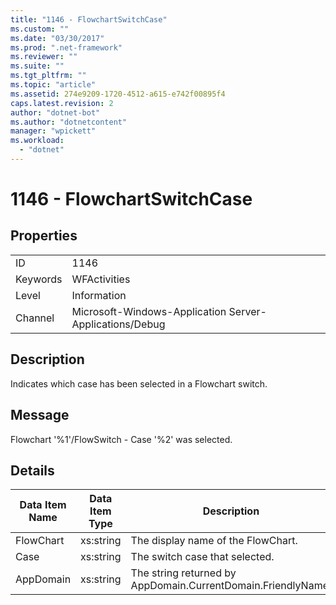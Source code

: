 ```yaml
---
title: "1146 - FlowchartSwitchCase"
ms.custom: ""
ms.date: "03/30/2017"
ms.prod: ".net-framework"
ms.reviewer: ""
ms.suite: ""
ms.tgt_pltfrm: ""
ms.topic: "article"
ms.assetid: 274e9209-1720-4512-a615-e742f00895f4
caps.latest.revision: 2
author: "dotnet-bot"
ms.author: "dotnetcontent"
manager: "wpickett"
ms.workload: 
  - "dotnet"
---
```

# 1146 - FlowchartSwitchCase
## Properties  

|||  
|-|-|  
|ID|1146|  
|Keywords|WFActivities|  
|Level|Information|  
|Channel|Microsoft-Windows-Application Server-Applications/Debug|  

## Description  
 Indicates which case has been selected in a Flowchart switch.  

## Message  
 Flowchart '%1'/FlowSwitch - Case '%2' was selected.  

## Details  


| Data Item Name | Data Item Type |                         Description                          |
|----------------|----------------|--------------------------------------------------------------|
|   FlowChart    |   xs:string    |              The display name of the FlowChart.              |
|      Case      |   xs:string    |                The switch case that selected.                |
|   AppDomain    |   xs:string    | The string returned by AppDomain.CurrentDomain.FriendlyName. |

